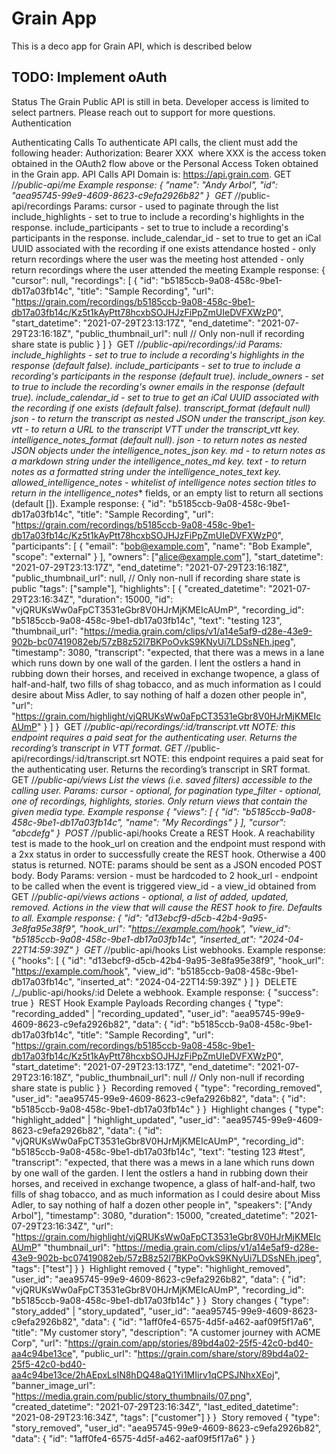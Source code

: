 # Grain App


This is a deco app for Grain API, which is described below


## TODO: Implement oAuth

Status
The Grain Public API is still in beta. Developer access is limited to select partners. Please reach out to support for more questions.
Authentication

Authenticating Calls
To authenticate API calls, the client must add the following header:
Authorization: Bearer XXX
​
where XXX is the access token obtained in the OAuth2 flow above or the Personal Access Token obtained in the Grain app.
API Calls
API Domain is: https://api.grain.com.
GET /_/public-api/me
Example response:
{
	"name": "Andy Arbol",
	"id": "aea95745-99e9-4609-8623-c9efa2926b82"
}
​
GET /_/public-api/recordings
Params:
cursor - used to paginate through the list
include_highlights - set to true to include a recording's highlights in the response.
include_participants - set to true to include a recording's participants in the response.
include_calendar_id - set to true to get an iCal UUID associated with the recording if one exists
attendance
hosted - only return recordings where the user was the meeting host
attended - only return recordings where the user attended the meeting
Example response:
{
    "cursor": null,
    "recordings": [
        {
            "id": "b5185ccb-9a08-458c-9be1-db17a03fb14c",
            "title": "Sample Recording",
            "url": "https://grain.com/recordings/b5185ccb-9a08-458c-9be1-db17a03fb14c/Kz5t1kAyPtt78hcxbSOJHJzFiPpZmUIeDVFXWzP0",
            "start_datetime": "2021-07-29T23:13:17Z",
		        "end_datetime": "2021-07-29T23:16:18Z",
   	 	      "public_thumbnail_url": null // Only non-null if recording share state is public
        }
    ]
}
​
GET /_/public-api/recordings/:id
Params:
include_highlights - set to true to include a recording's highlights in the response (default false).
include_participants - set to true to include a recording's participants in the response (default true).
include_owners - set to true to include the recording's owner emails in the response (default true).
include_calendar_id - set to true to get an iCal UUID associated with the recording if one exists (default false).
transcript_format (default null)
json - to return the transcript as nested JSON under the transcript_json key.
vtt - to return a URL to the transcript VTT under the transcript_vtt key.
intelligence_notes_format (default null).
json - to return notes as nested JSON objects under the intelligence_notes_json key.
md - to return notes as a markdown string under the intelligence_notes_md key.
text - to return notes as a formatted string under the intelligence_notes_text key.
allowed_intelligence_notes - whitelist of intelligence notes section titles to return in the intelligence_notes_* fields, or an empty list to return all sections (default []).
Example response:
{
  "id": "b5185ccb-9a08-458c-9be1-db17a03fb14c",
  "title": "Sample Recording",
  "url": "https://grain.com/recordings/b5185ccb-9a08-458c-9be1-db17a03fb14c/Kz5t1kAyPtt78hcxbSOJHJzFiPpZmUIeDVFXWzP0",
	"participants": [
		{
			"email": "bob@example.com",
			"name": "Bob Example",
			"scope": "external"
		}
	],
  "owners": ["alice@example.com"],
  "start_datetime": "2021-07-29T23:13:17Z",
  "end_datetime": "2021-07-29T23:16:18Z",
  "public_thumbnail_url": null, // Only non-null if recording share state is public
  "tags": ["sample"],
  "highlights": [
		{
			"created_datetime": "2021-07-29T23:16:34Z",
      "duration": 15000,
      "id": "vjQRUKsWw0aFpCT3531eGbr8V0HJrMjKMEIcAUmP",
	    "recording_id": "b5185ccb-9a08-458c-9be1-db17a03fb14c",
	    "text": "testing 123",
      "thumbnail_url": "https://media.grain.com/clips/v1/a14e5af9-d28e-43e9-902b-bc07419082eb/57zB8z52l7BKPoOvkS9KNyUi7LDSsNEh.jpeg",
      "timestamp": 3080,
      "transcript": "expected, that there was a mews in a lane which runs down by one wall of the garden. I lent the ostlers a hand in rubbing down their horses, and received in exchange twopence, a glass of half-and-half, two fills of shag tobacco, and as much information as I could desire about Miss Adler, to say nothing of half a dozen other people in",
      "url": "https://grain.com/highlight/vjQRUKsWw0aFpCT3531eGbr8V0HJrMjKMEIcAUmP"
    }
  ]
}
​
GET /_/public-api/recordings/:id/transcript.vtt
NOTE: this endpoint requires a paid seat for the authenticating user.
Returns the recording’s transcript in VTT format.
GET /_/public-api/recordings/:id/transcript.srt
NOTE: this endpoint requires a paid seat for the authenticating user.
Returns the recording’s transcript in SRT format. 
GET /_/public-api/views
List the views (i.e. saved filters) accessible to the calling user.
Params:
cursor - optional, for pagination
type_filter - optional, one of recordings, highlights, stories. Only return views that contain the given media type.
Example response
{
	"views": [
		{
		  "id": "b5185ccb-9a08-458c-9be1-db17a03fb14c",
		  "name": "My Recordings"
		}
	],
	"cursor": "abcdefg"
}
​
POST /_/public-api/hooks
Create a REST Hook. A reachability test is made to the hook_url on creation and the endpoint must respond with a 2xx status in order to successfully create the REST hook. Otherwise a 400 status is returned. NOTE: params should be sent as a JSON encoded POST body.
Body Params:
version - must be hardcoded to 2
hook_url - endpoint to be called when the event is triggered
view_id - a view_id obtained from GET /_/public-api/views 
actions - optional, a list of added, updated, removed. Actions in the view that will cause the REST hook to fire. Defaults to all.
Example response:
{
	"id": "d13ebcf9-d5cb-42b4-9a95-3e8fa95e38f9",
	"hook_url": "https://example.com/hook",
	"view_id": "b5185ccb-9a08-458c-9be1-db17a03fb14c",
  "inserted_at": "2024-04-22T14:59:39Z"
}
​
GET /_/public-api/hooks
List webhooks.
Example response:
{
  "hooks": [
    {
      "id": "d13ebcf9-d5cb-42b4-9a95-3e8fa95e38f9",
      "hook_url": "https://example.com/hook",
      "view_id": "b5185ccb-9a08-458c-9be1-db17a03fb14c",
      "inserted_at": "2024-04-22T14:59:39Z"
    }
  ]
}
​
DELETE /_/public-api/hooks/:id
Delete a webhook.
Example response:
{
	"success": true
}
​
REST Hook Example Payloads
Recording changes
{
  "type": "recording_added" | "recording_updated",
  "user_id": "aea95745-99e9-4609-8623-c9efa2926b82",
  "data": {
    "id": "b5185ccb-9a08-458c-9be1-db17a03fb14c",
    "title": "Sample Recording",
    "url": "https://grain.com/recordings/b5185ccb-9a08-458c-9be1-db17a03fb14c/Kz5t1kAyPtt78hcxbSOJHJzFiPpZmUIeDVFXWzP0",
    "start_datetime": "2021-07-29T23:13:17Z",
	  "end_datetime": "2021-07-29T23:16:18Z",
    "public_thumbnail_url": null // Only non-null if recording share state is public
  }
}
​
Recording removed
{
  "type": "recording_removed",
  "user_id": "aea95745-99e9-4609-8623-c9efa2926b82",
  "data": {
    "id": "b5185ccb-9a08-458c-9be1-db17a03fb14c"
  }
}
​
Highlight changes
{
  "type": "highlight_added" | "highlight_updated",
  "user_id": "aea95745-99e9-4609-8623-c9efa2926b82",
  "data": {
    "id": "vjQRUKsWw0aFpCT3531eGbr8V0HJrMjKMEIcAUmP",
	  "recording_id": "b5185ccb-9a08-458c-9be1-db17a03fb14c",
	  "text": "testing 123 #test",
    "transcript": "expected, that there was a mews in a lane which runs down by one wall of the garden. I lent the ostlers a hand in rubbing down their horses, and received in exchange twopence, a glass of half-and-half, two fills of shag tobacco, and as much information as I could desire about Miss Adler, to say nothing of half a dozen other people in",
    "speakers": ["Andy Arbol"],
    "timestamp": 3080,
    "duration": 15000,
	  "created_datetime": "2021-07-29T23:16:34Z",
    "url": "https://grain.com/highlight/vjQRUKsWw0aFpCT3531eGbr8V0HJrMjKMEIcAUmP"
    "thumbnail_url": "https://media.grain.com/clips/v1/a14e5af9-d28e-43e9-902b-bc07419082eb/57zB8z52l7BKPoOvkS9KNyUi7LDSsNEh.jpeg",
    "tags": ["test"]
  }
}
​
Highlight removed
{
  "type": "highlight_removed",
  "user_id": "aea95745-99e9-4609-8623-c9efa2926b82",
  "data": {
    "id": "vjQRUKsWw0aFpCT3531eGbr8V0HJrMjKMEIcAUmP",
    "recording_id": "b5185ccb-9a08-458c-9be1-db17a03fb14c"
  }
}
​
Story changes
{
  "type": "story_added" | "story_updated",
  "user_id": "aea95745-99e9-4609-8623-c9efa2926b82",
  "data": {
    "id": "1aff0fe4-6575-4d5f-a462-aaf09f5f17a6",
    "title": "My customer story",
    "description": "A customer journey with ACME Corp",
    "url": "https://grain.com/app/stories/89bd4a02-25f5-42c0-bd40-aa4c94be13ce",
    "public_url": "https://grain.com/share/story/89bd4a02-25f5-42c0-bd40-aa4c94be13ce/2hAEpxLsIN8hDQ48aQ1Yi1MIirv1qCPSJNhxXEoj",
    "banner_image_url": "https://media.grain.com/public/story_thumbnails/07.png",
	  "created_datetime": "2021-07-29T23:16:34Z",
	  "last_edited_datetime": "2021-08-29T23:16:34Z",
    "tags": ["customer"]
  }
}
​
Story removed
{
  "type": "story_removed",
  "user_id": "aea95745-99e9-4609-8623-c9efa2926b82",
  "data": {
    "id": "1aff0fe4-6575-4d5f-a462-aaf09f5f17a6"
  }
}